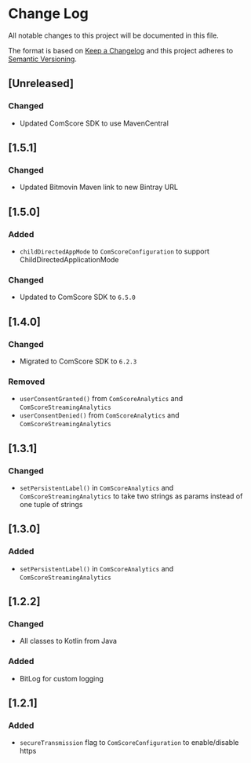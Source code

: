 # Change Log
All notable changes to this project will be documented in this file.

The format is based on [Keep a Changelog](http://keepachangelog.com/)
and this project adheres to [Semantic Versioning](http://semver.org/).

## [Unreleased]
### Changed
- Updated ComScore SDK to use MavenCentral

## [1.5.1]
### Changed
- Updated Bitmovin Maven link to new Bintray URL

## [1.5.0]

### Added
- `childDirectedAppMode` to `ComScoreConfiguration` to support ChildDirectedApplicationMode

### Changed
- Updated to ComScore SDK to `6.5.0`

## [1.4.0]

### Changed
- Migrated to ComScore SDK to `6.2.3`

### Removed
- `userConsentGranted()` from `ComScoreAnalytics` and `ComScoreStreamingAnalytics`
- `userConsentDenied()` from `ComScoreAnalytics` and `ComScoreStreamingAnalytics`

## [1.3.1]

### Changed
- `setPersistentLabel()` in  `ComScoreAnalytics` and `ComScoreStreamingAnalytics` to take two strings as params instead of one tuple of strings

## [1.3.0]

### Added
-  `setPersistentLabel()` in  `ComScoreAnalytics` and `ComScoreStreamingAnalytics`

## [1.2.2]

### Changed
- All classes to Kotlin from Java

### Added
- BitLog for custom logging

## [1.2.1]

### Added
- `secureTransmission` flag to `ComScoreConfiguration` to enable/disable https 
